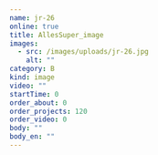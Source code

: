 ```yaml
---
name: jr-26
online: true
title: AllesSuper_image
images:
  - src: /images/uploads/jr-26.jpg
    alt: ""
category: B
kind: image
video: ""
startTime: 0
order_about: 0
order_projects: 120
order_video: 0
body: ""
body_en: ""
---
```


